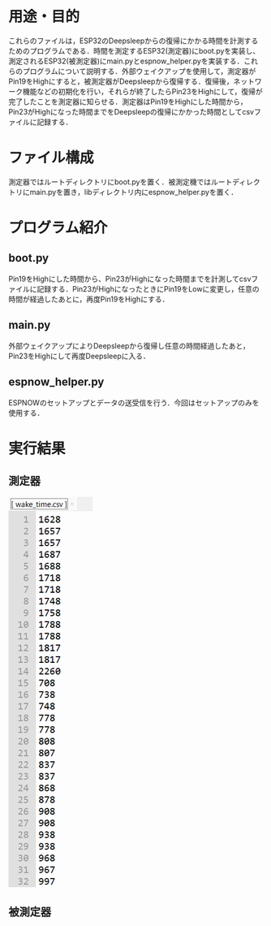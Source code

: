 # 用途・目的
これらのファイルは，ESP32のDeepsleepからの復帰にかかる時間を計測するためのプログラムである．時間を測定するESP32(測定器)にboot.pyを実装し、測定されるESP32(被測定器)にmain.pyとespnow_helper.pyを実装する．これらのプログラムについて説明する．外部ウェイクアップを使用して，測定器がPin19をHighにすると，被測定器がDeepsleepから復帰する．復帰後，ネットワーク機能などの初期化を行い，それらが終了したらPin23をHighにして，復帰が完了したことを測定器に知らせる．測定器はPin19をHighにした時間から，Pin23がHighになった時間までをDeepsleepの復帰にかかった時間としてcsvファイルに記録する．

# ファイル構成
測定器ではルートディレクトリにboot.pyを置く．被測定機ではルートディレクトリにmain.pyを置き，libディレクトリ内にespnow_helper.pyを置く．

# プログラム紹介
## boot.py
Pin19をHighにした時間から、Pin23がHighになった時間までを計測してcsvファイルに記録する．Pin23がHighになったときにPin19をLowに変更し，任意の時間が経過したあとに，再度Pin19をHighにする．

## main.py
外部ウェイクアップによりDeepsleepから復帰し任意の時間経過したあと，Pin23をHighにして再度Deepsleepに入る．

## espnow_helper.py
ESPNOWのセットアップとデータの送受信を行う．今回はセットアップのみを使用する．
# 実行結果
## 測定器
![image](https://github.com/cdsl-research/ESP32_measurement_Deepsleep_wakeup_time/blob/master/%E6%B8%AC%E5%AE%9A%E5%99%A8%E3%81%AE%E5%AE%9F%E8%A1%8C%E7%B5%90%E6%9E%9C.png)

## 被測定器


